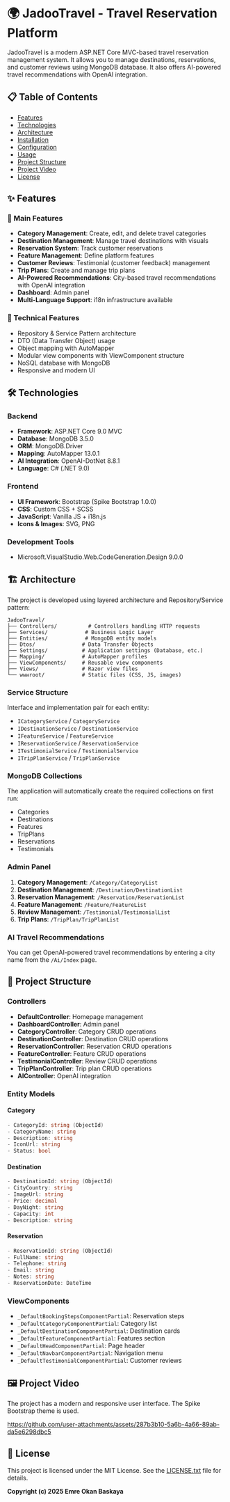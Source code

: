 # 🌍 JadooTravel - Travel Reservation Platform

JadooTravel is a modern ASP.NET Core MVC-based travel reservation management system. It allows you to manage destinations, reservations, and customer reviews using MongoDB database. It also offers AI-powered travel recommendations with OpenAI integration.

## 📋 Table of Contents
- [Features](#-features)
- [Technologies](#-technologies)
- [Architecture](#-architecture)
- [Installation](#-installation)
- [Configuration](#-configuration)
- [Usage](#-usage)
- [Project Structure](#-project-structure)
- [Project Video](#-project-video)
- [License](#-license)

## ✨ Features

### 🎯 Main Features
- **Category Management**: Create, edit, and delete travel categories
- **Destination Management**: Manage travel destinations with visuals
- **Reservation System**: Track customer reservations
- **Feature Management**: Define platform features
- **Customer Reviews**: Testimonial (customer feedback) management
- **Trip Plans**: Create and manage trip plans
- **AI-Powered Recommendations**: City-based travel recommendations with OpenAI integration
- **Dashboard**: Admin panel
- **Multi-Language Support**: i18n infrastructure available

### 🔧 Technical Features
- Repository & Service Pattern architecture
- DTO (Data Transfer Object) usage
- Object mapping with AutoMapper
- Modular view components with ViewComponent structure
- NoSQL database with MongoDB
- Responsive and modern UI

## 🛠 Technologies

### Backend
- **Framework**: ASP.NET Core 9.0 MVC
- **Database**: MongoDB 3.5.0
- **ORM**: MongoDB.Driver
- **Mapping**: AutoMapper 13.0.1
- **AI Integration**: OpenAI-DotNet 8.8.1
- **Language**: C# (.NET 9.0)

### Frontend
- **UI Framework**: Bootstrap (Spike Bootstrap 1.0.0)
- **CSS**: Custom CSS + SCSS
- **JavaScript**: Vanilla JS + i18n.js
- **Icons & Images**: SVG, PNG

### Development Tools
- Microsoft.VisualStudio.Web.CodeGeneration.Design 9.0.0

## 🏗 Architecture

The project is developed using layered architecture and Repository/Service pattern:

```
JadooTravel/
├── Controllers/          # Controllers handling HTTP requests
├── Services/            # Business Logic Layer
├── Entities/            # MongoDB entity models
├── Dtos/               # Data Transfer Objects
├── Settings/           # Application settings (Database, etc.)
├── Mapping/            # AutoMapper profiles
├── ViewComponents/     # Reusable view components
├── Views/              # Razor view files
└── wwwroot/            # Static files (CSS, JS, images)
```

### Service Structure
Interface and implementation pair for each entity:
- `ICategoryService` / `CategoryService`
- `IDestinationService` / `DestinationService`
- `IFeatureService` / `FeatureService`
- `IReservationService` / `ReservationService`
- `ITestimonialService` / `TestimonialService`
- `ITripPlanService` / `TripPlanService`

### MongoDB Collections
The application will automatically create the required collections on first run:
- Categories
- Destinations
- Features
- TripPlans
- Reservations
- Testimonials

### Admin Panel
1. **Category Management**: `/Category/CategoryList`
2. **Destination Management**: `/Destination/DestinationList`
3. **Reservation Management**: `/Reservation/ReservationList`
4. **Feature Management**: `/Feature/FeatureList`
5. **Review Management**: `/Testimonial/TestimonialList`
6. **Trip Plans**: `/TripPlan/TripPlanList`

### AI Travel Recommendations
You can get OpenAI-powered travel recommendations by entering a city name from the `/Ai/Index` page.

## 📁 Project Structure

### Controllers
- **DefaultController**: Homepage management
- **DashboardController**: Admin panel
- **CategoryController**: Category CRUD operations
- **DestinationController**: Destination CRUD operations
- **ReservationController**: Reservation CRUD operations
- **FeatureController**: Feature CRUD operations
- **TestimonialController**: Review CRUD operations
- **TripPlanController**: Trip plan CRUD operations
- **AIController**: OpenAI integration

### Entity Models

#### Category
```csharp
- CategoryId: string (ObjectId)
- CategoryName: string
- Description: string
- IconUrl: string
- Status: bool
```

#### Destination
```csharp
- DestinationId: string (ObjectId)
- CityCountry: string
- ImageUrl: string
- Price: decimal
- DayNight: string
- Capacity: int
- Description: string
```

#### Reservation
```csharp
- ReservationId: string (ObjectId)
- FullName: string
- Telephone: string
- Email: string
- Notes: string
- ReservationDate: DateTime
```

### ViewComponents
- `_DefaultBookingStepsComponentPartial`: Reservation steps
- `_DefaultCategoryComponentPartial`: Category list
- `_DefaultDestinationComponentPartial`: Destination cards
- `_DefaultFeatureComponentPartial`: Features section
- `_DefaultHeadComponentPartial`: Page header
- `_DefaultNavbarComponentPartial`: Navigation menu
- `_DefaultTestimonialComponentPartial`: Customer reviews

## 🖼 Project Video

The project has a modern and responsive user interface. The Spike Bootstrap theme is used.


https://github.com/user-attachments/assets/287b3b10-5a6b-4a66-89ab-da5e6298dbc5




## 📝 License

This project is licensed under the MIT License. See the [LICENSE.txt](LICENSE.txt) file for details.

**Copyright (c) 2025 Emre Okan Baskaya**



